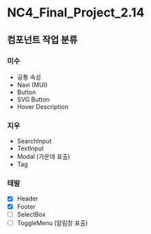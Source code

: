 # NC4_Final_Project_2.14

## 컴포넌트 작업 분류

### 미수
- 공통 속성
- Navi (MUI)
- Button
- SVG Button
- Hover Description

### 지우
- SearchInput
- TextInput
- Modal (가운데 표출)
- Tag

### 태발
- [x] Header
- [x] Footer
- [ ] SelectBox
- [ ] ToggleMenu (알림창 표출)